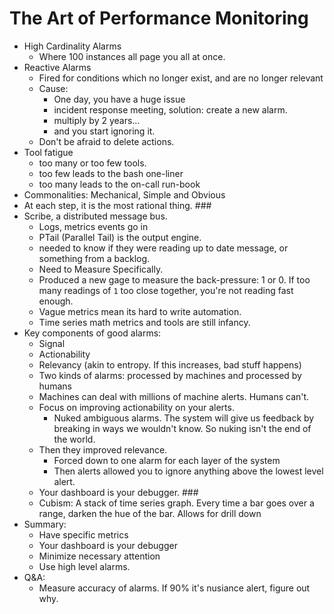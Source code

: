 # The Art of Performance Monitoring

* High Cardinality Alarms
    * Where 100 instances all page you all at once.
* Reactive Alarms
    * Fired for conditions which no longer exist, and are no longer relevant
    * Cause:
        * One day, you have a huge issue
        * incident response meeting, solution: create a new alarm.
        * multiply by 2 years...
        * and you start ignoring it.
    * Don't be afraid to delete actions.
* Tool fatigue
    * too many or too few tools.
    * too few leads to the bash one-liner
    * too many leads to the on-call run-book
* Commonalities: Mechanical, Simple and Obvious
* At each step, it is the most rational thing.  ###
* Scribe, a distributed message bus.
    * Logs, metrics events go in
    * PTail (Parallel Tail) is the output engine.
    * needed to know if they were reading up to date message, or something from
      a backlog.
    * Need to Measure Specifically.
    * Produced a new gage to measure the back-pressure: 1 or 0.  If too many
      readings of `1` too close together, you're not reading fast enough.
    * Vague metrics mean its hard to write automation.
    * Time series math metrics and tools are still infancy.
* Key components of good alarms:
    * Signal
    * Actionability
    * Relevancy  (akin to entropy.  If this increases, bad stuff happens)
    * Two kinds of alarms: processed by machines and processed by humans
    * Machines can deal with millions of machine alerts.  Humans can't.
    * Focus on improving actionability on your alerts.
        * Nuked ambiguous alarms.  The system will give us feedback by breaking
          in ways we wouldn't know.  So nuking isn't the end of the world.
    * Then they improved relevance.
        * Forced down to one alarm for each layer of the system
        * Then alerts allowed you to ignore anything above the lowest level alert.
    * Your dashboard is your debugger. ###
    * Cubism: A stack of time series graph.  Every time a bar goes over a range,
      darken the hue of the bar.  Allows for drill down
* Summary:
    * Have specific metrics
    * Your dashboard is your debugger
    * Minimize necessary attention
    * Use high level alarms.
* Q&A:
    * Measure accuracy of alarms.  If 90% it's nusiance alert, figure out
      why.     
